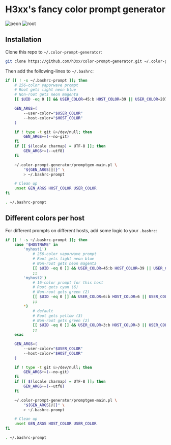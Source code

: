 # H3xx's fancy color prompt generator

![peon](/../flair/peon.png)
![root](/../flair/root.png)

## Installation

Clone this repo to `~/.color-prompt-generator`:

```sh
git clone https://github.com/h3xx/color-prompt-generator.git ~/.color-prompt-generator
```

Then add the following-lines to `~/.bashrc`:

```sh
if [[ ! -s ~/.bashrc-prompt ]]; then
    # 256-color vaporwave prompt
    # Root gets light neon blue
    # Non-root gets neon magenta
    [[ $UID -eq 0 ]] && USER_COLOR=45:b HOST_COLOR=39 || USER_COLOR=207:b HOST_COLOR=141

    GEN_ARGS=(
        --user-color="$USER_COLOR"
        --host-color="$HOST_COLOR"
    )

    if ! type -t git &>/dev/null; then
        GEN_ARGS+=(--no-git)
    fi
    if [[ $(locale charmap) = UTF-8 ]]; then
        GEN_ARGS+=(--utf8)
    fi

    ~/.color-prompt-generator/promptgen-main.pl \
        "${GEN_ARGS[@]}" \
        > ~/.bashrc-prompt

    # Clean up
    unset GEN_ARGS HOST_COLOR USER_COLOR
fi

. ~/.bashrc-prompt
```

## Different colors per host

For different prompts on different hosts, add some logic to your `.bashrc`:

```sh
if [[ ! -s ~/.bashrc-prompt ]]; then
    case "$HOSTNAME" in
        'myhost1')
            # 256-color vaporwave prompt
            # Root gets light neon blue
            # Non-root gets neon magenta
            [[ $UID -eq 0 ]] && USER_COLOR=45:b HOST_COLOR=39 || USER_COLOR=207:b HOST_COLOR=141
            ;;
        'myhost2')
            # 16-color prompt for this host
            # Root gets cyan (6)
            # Non-root gets green (2)
            [[ $UID -eq 0 ]] && USER_COLOR=6:b HOST_COLOR=6 || USER_COLOR=2:b HOST_COLOR=2
            ;;
        *)
            # default
            # Root gets yellow (3)
            # Non-root gets green (2)
            [[ $UID -eq 0 ]] && USER_COLOR=3:b HOST_COLOR=3 || USER_COLOR=2:b HOST_COLOR=2
            ;;
    esac

    GEN_ARGS=(
        --user-color="$USER_COLOR"
        --host-color="$HOST_COLOR"
    )

    if ! type -t git &>/dev/null; then
        GEN_ARGS+=(--no-git)
    fi
    if [[ $(locale charmap) = UTF-8 ]]; then
        GEN_ARGS+=(--utf8)
    fi

    ~/.color-prompt-generator/promptgen-main.pl \
        "${GEN_ARGS[@]}" \
        > ~/.bashrc-prompt

    # Clean up
    unset GEN_ARGS HOST_COLOR USER_COLOR
fi

. ~/.bashrc-prompt
```
